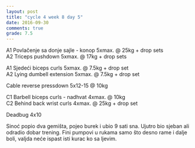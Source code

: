 ```yaml
---
layout: post
title: "cycle 4 week 8 day 5"
date: 2016-09-30
comments: true
grade: 7.5
---
```


A1 Povlačenje sa donje sajle - konop 5xmax. @ 25kg + drop sets     
A2 Triceps pushdown 5xmax. @ 17kg + drop sets  

A1 Sjedeći biceps curls 5xmax. @ 7.5kg + drop set   
A2 Lying dumbell extension 5xmax. @ 7.5kg + drop set    

Cable reverse pressdown 5x12-15 @ 10kg        

C1 Barbell biceps curls - nadhvat 4xmax. @ 10kg    
C2 Behind back wrist curls 4xmax. @ 25kg + drop set     

Deadbug 4x10  

Sinoć popio dva gemišta, pojeo burek i ubio 9 sati sna. Ujutro bio sjeban ali odradio dobar trening. Fini pumpovi u rukama samo što desno rame i dalje boli, valjda neće ispast isti kurac ko sa ljevim.
